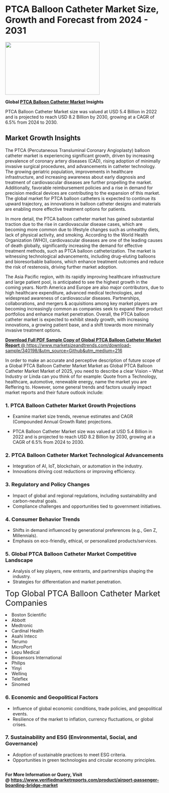 <H1>PTCA Balloon Catheter Market Size, Growth and Forecast from 2024 - 2031</H1><img class="aligncenter size-medium wp-image-584254" src="https://thirdeyenews.in/wp-content/uploads/2024/09/Global-Market-Research-300x168.jpeg" alt="" width="300" height="168" /><p><strong>Global&nbsp;<a href="https://www.marketsizeandtrends.com/download-sample/340198/&amp;utm_source=Github&utm_medium=216">PTCA Balloon Catheter Market</a> Insights</strong></p><p>PTCA Balloon Catheter Market size was valued at USD 5.4 Billion in 2022 and is projected to reach USD 8.2 Billion by 2030, growing at a CAGR of 6.5% from 2024 to 2030.</p><p><h2>Market Growth Insights</h2> <p>The PTCA (Percutaneous Transluminal Coronary Angioplasty) balloon catheter market is experiencing significant growth, driven by increasing prevalence of coronary artery diseases (CAD), rising adoption of minimally invasive surgical procedures, and advancements in catheter technology. The growing geriatric population, improvements in healthcare infrastructure, and increasing awareness about early diagnosis and treatment of cardiovascular diseases are further propelling the market. Additionally, favorable reimbursement policies and a rise in demand for precision medical devices are contributing to the expansion of this market. The global market for PTCA balloon catheters is expected to continue its upward trajectory, as innovations in balloon catheter designs and materials are enabling more effective treatment options for patients. <a href="#"></a></p> <p>In more detail, the PTCA balloon catheter market has gained substantial traction due to the rise in cardiovascular disease cases, which are becoming more common due to lifestyle changes such as unhealthy diets, lack of physical activity, and smoking. According to the World Health Organization (WHO), cardiovascular diseases are one of the leading causes of death globally, significantly increasing the demand for effective treatment methods, such as PTCA balloon catheterization. The market is witnessing technological advancements, including drug-eluting balloons and bioresorbable balloons, which enhance treatment outcomes and reduce the risk of restenosis, driving further market adoption.</p> <p>The Asia Pacific region, with its rapidly improving healthcare infrastructure and large patient pool, is anticipated to see the highest growth in the coming years. North America and Europe are also major contributors, due to high healthcare expenditure, advanced medical technologies, and widespread awareness of cardiovascular diseases. Partnerships, collaborations, and mergers & acquisitions among key market players are becoming increasingly common as companies seek to expand their product portfolios and enhance market penetration. Overall, the PTCA balloon catheter market is expected to exhibit steady growth, with increasing innovations, a growing patient base, and a shift towards more minimally invasive treatment options.</p> <p><a href="#"></p><p><span class=""><strong>Download Full PDF Sample Copy of Global PTCA Balloon Catheter Market Report</strong> @ <a href="https://www.marketsizeandtrends.com/download-sample/340198/&amp;utm_source=Github&utm_medium=216" target="_blank">https://www.marketsizeandtrends.com/download-sample/340198/&amp;utm_source=Github&utm_medium=216</a></span></p><p>In order to make an accurate and perceptive description of future scope of a Global&nbsp;PTCA Balloon Catheter Market Market as Global&nbsp;PTCA Balloon Catheter Market Market of 2025, you need to describe a clear Vision &ndash; What Industry or Linda can you think of for example: Quote from a Technology, healthcare, automotive, renewable energy, name the market you are Reffering to. However, some general trends and factors usually impact market reports and their future outlook include:</p><h3>1.&nbsp;<strong>PTCA Balloon Catheter Market Growth Projections</strong></h3><ul><li>Examine market size trends, revenue estimates and CAGR (Compounded Annual Growth Rate) projections.</li><li><p>PTCA Balloon Catheter Market size was valued at USD 5.4 Billion in 2022 and is projected to reach USD 8.2 Billion by 2030, growing at a CAGR of 6.5% from 2024 to 2030.</p></li></ul><h3>2.&nbsp;<strong>PTCA Balloon Catheter Market Technological Advancements</strong></h3><ul><li>Integration of AI, IoT, blockchain, or automation in the industry.</li><li>Innovations driving cost reductions or improving efficiency.</li></ul><h3>3.&nbsp;<strong>Regulatory and Policy Changes</strong></h3><ul><li>Impact of global and regional regulations, including sustainability and carbon-neutral goals.</li><li>Compliance challenges and opportunities tied to government initiatives.</li></ul><h3>4.&nbsp;<strong>Consumer Behavior Trends</strong></h3><ul><li>Shifts in demand influenced by generational preferences (e.g., Gen Z, Millennials).</li><li>Emphasis on eco-friendly, ethical, or personalized products/services.</li></ul><h3>5.&nbsp;<strong>Global PTCA Balloon Catheter Market Competitive Landscape</strong></h3><ul><li>Analysis of key players, new entrants, and partnerships shaping the industry.</li><li>Strategies for differentiation and market penetration.</li></ul><p data-pm-slice="1 1 []"><span style="color: inherit; font-family: inherit; font-size: 25px;">Top Global PTCA Balloon Catheter Market Companies</span></p><div class="" data-test-id=""><p><li>Boston Scientific</li><li> Abbott</li><li> Medtronic</li><li> Cardinal Health</li><li> Asahi Intecc</li><li> Terumo</li><li> MicroPort</li><li> Lepu Medical</li><li> Biosensors International</li><li> Philips</li><li> Yinyi</li><li> Wellinq</li><li> Teleflex</li><li> Sinomed</li></p></div><h3>6.&nbsp;<strong>Economic and Geopolitical Factors</strong></h3><ul><li>Influence of global economic conditions, trade policies, and geopolitical events.</li><li>Resilience of the market to inflation, currency fluctuations, or global crises.</li></ul><h3>7.&nbsp;<strong>Sustainability and ESG (Environmental, Social, and Governance)</strong></h3><ul><li>Adoption of sustainable practices to meet ESG criteria.</li><li>Opportunities in green technologies and circular economy principles.</li></ul><h2><strong style="font-size: 14px;">For More Information or Query, Visit @&nbsp;</strong><a style="background-color: #ffffff; font-size: 14px;" href="https://www.marketsizeandtrends.com/report/ptca-balloon-catheter-market/" target="_blank">https://www.verifiedmarketreports.com/product/airport-passenger-boarding-bridge-market</a></h2>

